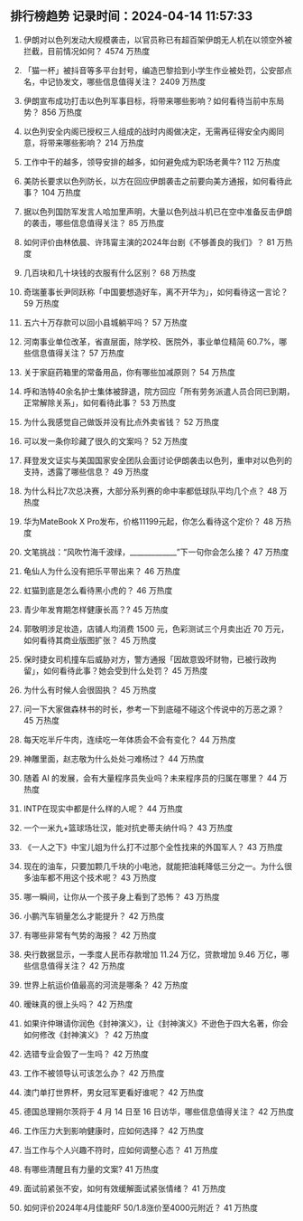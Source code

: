 
## 排行榜趋势 记录时间：2024-04-14 11:57:33
  
  1. 伊朗对以色列发动大规模袭击，以官员称已有超百架伊朗无人机在以领空外被拦截，目前情况如何？ 4574 万热度
    
  2. 「猫一杯」被抖音等多平台封号，编造巴黎拾到小学生作业被处罚，公安部点名，中记协发文，哪些信息值得关注？ 2409 万热度
    
  3. 伊朗宣布成功打击以色列军事目标，将带来哪些影响？如何看待当前中东局势？ 856 万热度
    
  4. 以色列安全内阁已授权三人组成的战时内阁做决定，无需再征得安全内阁同意，将带来哪些影响？ 214 万热度
    
  5. 工作中干的越多，领导安排的越多，如何避免成为职场老黄牛? 112 万热度
    
  6. 美防长要求以色列防长，以方在回应伊朗袭击之前要向美方通报，如何看待此事？ 104 万热度
    
  7. 据以色列国防军发言人哈加里声明，大量以色列战斗机已在空中准备反击伊朗的袭击，哪些信息值得关注？ 85 万热度
    
  8. 如何评价由林依晨、许玮甯主演的2024年台剧《不够善良的我们》？ 81 万热度
    
  9. 几百块和几十块钱的衣服有什么区别？ 68 万热度
    
  10. 奇瑞董事长尹同跃称「中国要想造好车，离不开华为」，如何看待这一言论？ 59 万热度
    
  11. 五六十万存款可以回小县城躺平吗？ 57 万热度
    
  12. 河南事业单位改革，省直层面，除学校、医院外，事业单位精简 60.7%，哪些信息值得关注？ 57 万热度
    
  13. 关于家庭药箱里的常备用品，你有哪些加减原则？ 54 万热度
    
  14. 呼和浩特40余名护士集体被辞退，院方回应「所有劳务派遣人员合同已到期，正常解除关系」，如何看待此事？ 53 万热度
    
  15. 为什么我感觉自己做饭并没有比点外卖省钱？ 52 万热度
    
  16. 可以发一条你珍藏了很久的文案吗？ 52 万热度
    
  17. 拜登发文证实与美国国家安全团队会面讨论伊朗袭击以色列，重申对以色列的支持，透露了哪些信息？ 49 万热度
    
  18. 为什么科比7次总决赛，大部分系列赛的命中率都低球队平均几个点？ 48 万热度
    
  19. 华为MateBook X Pro发布，价格11199元起，你怎么看待这个定价？ 48 万热度
    
  20. 文笔挑战：“风吹竹海千波绿，_____________”下一句你会怎么接？ 47 万热度
    
  21. 龟仙人为什么没有把乐平带出来？ 46 万热度
    
  22. 虹猫到底是怎么看待黑小虎的？ 46 万热度
    
  23. 青少年发育期怎样健康长高？? 45 万热度
    
  24. 郭敬明涉足妆造，店铺人均消费 1500 元，色彩测试三个月卖出近 70 万元，如何看待其商业版图扩张？ 45 万热度
    
  25. 保时捷女司机撞车后威胁对方，警方通报「因故意毁坏财物，已被行政拘留」，如何看待此事？她会受到什么处罚？ 45 万热度
    
  26. 为什么有时候人会很固执？ 45 万热度
    
  27. 问一下大家做森林书的时长，参考一下到底碰不碰这个传说中的万恶之源？ 45 万热度
    
  28. 每天吃半斤牛肉，连续吃一年体质会不会有变化？ 44 万热度
    
  29. 神雕里面，赵志敬为什么处处刁难杨过？ 44 万热度
    
  30. 随着 AI 的发展，会有大量程序员失业吗？未来程序员的归属在哪里？ 44 万热度
    
  31. INTP在现实中都是什么样的人呢？ 44 万热度
    
  32. 一个一米九+篮球场壮汉，能对抗史蒂夫纳什吗？ 43 万热度
    
  33. 《一人之下》中宝儿姐为什么打不过那个全性找来的外国军人？ 43 万热度
    
  34. 现在的油车，只要加颗几千块的小电池，就能把油耗降低三分之一。为什么很多油车都不用这个技术呢？ 43 万热度
    
  35. 哪一瞬间，让你从一个孩子身上看到了恐怖？ 43 万热度
    
  36. 小鹏汽车销量怎么才能提升？ 42 万热度
    
  37. 有哪些非常有气势的海报？ 42 万热度
    
  38. 央行数据显示，一季度人民币存款增加 11.24 万亿，贷款增加 9.46 万亿，哪些信息值得关注？ 42 万热度
    
  39. 世界上航运价值最高的河流是哪条？ 42 万热度
    
  40. 暧昧真的很上头吗？ 42 万热度
    
  41. 如果许仲琳请你润色《封神演义》，让《封神演义》不逊色于四大名著，你会如何修改《封神演义》？ 42 万热度
    
  42. 选错专业会毁了一生吗？ 42 万热度
    
  43. 工作不被领导认可该怎么办？ 42 万热度
    
  44. 澳门单打世界杯，男女冠军更看好谁呢？ 42 万热度
    
  45. 德国总理朔尔茨将于 4 月 14 日至 16 日访华，哪些信息值得关注？ 42 万热度
    
  46. 工作压力大到影响健康时，应如何选择？ 42 万热度
    
  47. 当工作与个人兴趣不符时，应如何调整心态？ 41 万热度
    
  48. 有哪些清醒且有力量的文案? 41 万热度
    
  49. 面试前紧张不安，如何有效缓解面试紧张情绪？ 41 万热度
    
  50. 如何评价2024年4月佳能RF 50/1.8涨价至4000元附近？ 41 万热度
    